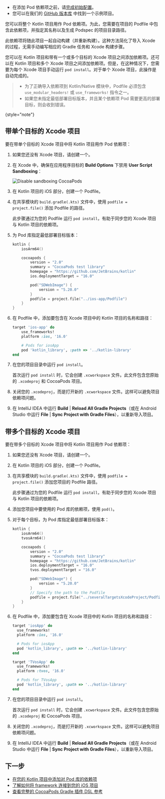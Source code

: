 [//]: # (title: 使用 Kotlin 项目作为 CocoaPods 依赖项)

<tldr>

* 在添加 Pod 依赖项之前，请[完成初始配置](multiplatform-cocoapods-overview.md#set-up-an-environment-to-work-with-cocoapods)。
* 您可以在我们的 [GitHub 版本库](https://github.com/Kotlin/kmp-with-cocoapods-multitarget-xcode-sample) 中找到一个示例项目。

</tldr>

您可以将整个 Kotlin 项目用作 Pod 依赖项。为此，您需要在项目的 Podfile 中包含此依赖项，并指定其名称以及生成 Podspec 的项目目录路径。

此依赖项将随此项目一起自动构建（并重新构建）。这种方法简化了导入 Xcode 的过程，无需手动编写相应的 Gradle 任务和 Xcode 构建步骤。

您可以在 Kotlin 项目和带有一个或多个目标的 Xcode 项目之间添加依赖项。还可以在 Kotlin 项目和多个 Xcode 项目之间添加依赖项。但是，在这种情况下，您需要为每个 Xcode 项目手动运行 `pod install`。对于单个 Xcode 项目，此操作是自动完成的。

> * 为了正确导入依赖项到 Kotlin/Native 模块中，Podfile 必须包含 `use_modular_headers!` 或 `use_frameworks!` 指令之一。
> * 如果您未指定最低部署目标版本，并且某个依赖项 Pod 需要更高的部署目标，则会收到错误。
>
{style="note"}

## 带单个目标的 Xcode 项目

要在带单个目标的 Xcode 项目中将 Kotlin 项目用作 Pod 依赖项：

1. 如果您还没有 Xcode 项目，请创建一个。
2. 在 Xcode 中，确保在应用程序目标的 **Build Options** 下禁用 **User Script Sandboxing**：

   ![Disable sandboxing CocoaPods](disable-sandboxing-cocoapods.png)

3. 在 Kotlin 项目的 iOS 部分，创建一个 Podfile。
4. 在共享模块的 `build.gradle(.kts)` 文件中，使用 `podfile = project.file()` 添加 Podfile 的路径。

   此步骤通过为您的 Podfile 运行 `pod install`，有助于同步您的 Xcode 项目与 Kotlin 项目的依赖项。
5. 为 Pod 库指定最低部署目标版本：

    ```kotlin
    kotlin {
        iosArm64()

        cocoapods {
            version = "2.0"
            summary = "CocoaPods test library"
            homepage = "https://github.com/JetBrains/kotlin"
            ios.deploymentTarget = "16.0"
   
            pod("SDWebImage") {
                version = "5.20.0"
            }
            podfile = project.file("../ios-app/Podfile")
        }
    }
    ```

6. 在 Podfile 中，添加要包含在 Xcode 项目中的 Kotlin 项目的名称和路径：

    ```ruby
    target 'ios-app' do
        use_frameworks!
        platform :ios, '16.0'
    
        # Pods for iosApp
        pod 'kotlin_library', :path => '../kotlin-library'
    end
    ```

7. 在您的项目目录中运行 `pod install`。

   首次运行 `pod install` 时，它会创建 `.xcworkspace` 文件。此文件包含您原始的 `.xcodeproj` 和 CocoaPods 项目。
8. 关闭您的 `.xcodeproj`，而是打开新的 `.xcworkspace` 文件。这样可以避免项目依赖项问题。
9. 在 IntelliJ IDEA 中运行 **Build** | **Reload All Gradle Projects**（或在 Android Studio 中运行 **File** | **Sync Project with Gradle Files**），以重新导入项目。

## 带多个目标的 Xcode 项目

要在带多个目标的 Xcode 项目中将 Kotlin 项目用作 Pod 依赖项：

1. 如果您还没有 Xcode 项目，请创建一个。
2. 在 Kotlin 项目的 iOS 部分，创建一个 Podfile。
3. 在共享模块的 `build.gradle(.kts)` 文件中，使用 `podfile = project.file()` 添加您项目的 Podfile 路径。

   此步骤通过为您的 Podfile 运行 `pod install`，有助于同步您的 Xcode 项目与 Kotlin 项目的依赖项。
4. 添加您项目中要使用的 Pod 库的依赖项，使用 `pod()`。
5. 对于每个目标，为 Pod 库指定最低部署目标版本：

    ```kotlin
    kotlin {
        iosArm64()
        tvosArm64()

        cocoapods {
            version = "2.0"
            summary = "CocoaPods test library"
            homepage = "https://github.com/JetBrains/kotlin"
            ios.deploymentTarget = "16.0"
            tvos.deploymentTarget = "16.0"

            pod("SDWebImage") {
                version = "5.20.0"
            }
            // Specify the path to the Podfile
            podfile = project.file("../severalTargetsXcodeProject/Podfile")
        }
    }
    ```

6. 在 Podfile 中，添加要包含在 Xcode 项目中的 Kotlin 项目的名称和路径：

    ```ruby
    target 'iosApp' do
      use_frameworks!
      platform :ios, '16.0'
   
      # Pods for iosApp
      pod 'kotlin_library', :path => '../kotlin-library'
    end

    target 'TVosApp' do
      use_frameworks!
      platform :tvos, '16.0'

      # Pods for TVosApp
      pod 'kotlin_library', :path => '../kotlin-library'
    end
    ```

7. 在您的项目目录中运行 `pod install`。

   首次运行 `pod install` 时，它会创建 `.xcworkspace` 文件。此文件包含您原始的 `.xcodeproj` 和 CocoaPods 项目。
8. 关闭您的 `.xcodeproj`，而是打开新的 `.xcworkspace` 文件。这样可以避免项目依赖项问题。
9. 在 IntelliJ IDEA 中运行 **Build** | **Reload All Gradle Projects**（或在 Android Studio 中运行 **File** | **Sync Project with Gradle Files**），以重新导入项目。

## 下一步

* [在您的 Kotlin 项目中添加对 Pod 库的依赖项](multiplatform-cocoapods-libraries.md)
* [了解如何将 framework 连接到您的 iOS 项目](multiplatform-direct-integration.md)
* [查看完整的 CocoaPods Gradle 插件 DSL 参考](multiplatform-cocoapods-dsl-reference.md)